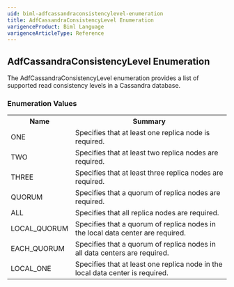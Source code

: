 ```yaml
---
uid: biml-adfcassandraconsistencylevel-enumeration
title: AdfCassandraConsistencyLevel Enumeration
varigenceProduct: Biml Language
varigenceArticleType: Reference
---
```


## AdfCassandraConsistencyLevel Enumeration<div class="LanguageSummary"><div class ="SummaryItem">The AdfCassandraConsistencyLevel enumeration provides a list of supported read consistency levels in a Cassandra database.</div></div><div class="EnumValueGroup">### Enumeration Values<table id="EnumValue" class="MemberList"><tbody><tr><th class="MemberNameColumnHeader">Name</th><th class="MemberSummaryColumnHeader">Summary</th></tr><tr class="cd0"><td class="MemberName">ONE</td><td class="MemberSummary"><div class ="SummaryItem">Specifies that at least one replica node is required.</div></td></tr><tr class="cd1"><td class="MemberName">TWO</td><td class="MemberSummary"><div class ="SummaryItem">Specifies that at least two replica nodes are required.</div></td></tr><tr class="cd0"><td class="MemberName">THREE</td><td class="MemberSummary"><div class ="SummaryItem">Specifies that at least three replica nodes are required.</div></td></tr><tr class="cd1"><td class="MemberName">QUORUM</td><td class="MemberSummary"><div class ="SummaryItem">Specifies that a quorum of replica nodes are required.</div></td></tr><tr class="cd0"><td class="MemberName">ALL</td><td class="MemberSummary"><div class ="SummaryItem">Specifies that all replica nodes are required.</div></td></tr><tr class="cd1"><td class="MemberName">LOCAL_QUORUM</td><td class="MemberSummary"><div class ="SummaryItem">Specifies that a quorum of replica nodes in the local data center are required.</div></td></tr><tr class="cd0"><td class="MemberName">EACH_QUORUM</td><td class="MemberSummary"><div class ="SummaryItem">Specifies that a quorum of replica nodes in all data centers are required.</div></td></tr><tr class="cd1"><td class="MemberName">LOCAL_ONE</td><td class="MemberSummary"><div class ="SummaryItem">Specifies that at least one replica node in the local data center is required.</div></td></tr></tbody></table></div>